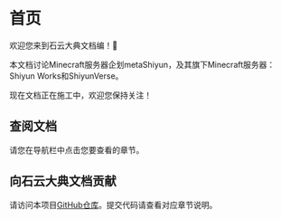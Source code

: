 # 首页

欢迎您来到石云大典文档编！👏

本文档讨论Minecraft服务器企划metaShiyun，及其旗下Minecraft服务器：Shiyun Works和ShiyunVerse。

现在文档正在施工中，欢迎您保持关注！

## 查阅文档

请您在导航栏中点击您要查看的章节。

## 向石云大典文档贡献

请访问本项目[GitHub仓库](https://github.com/metashiyun/dadian)。提交代码请查看对应章节说明。